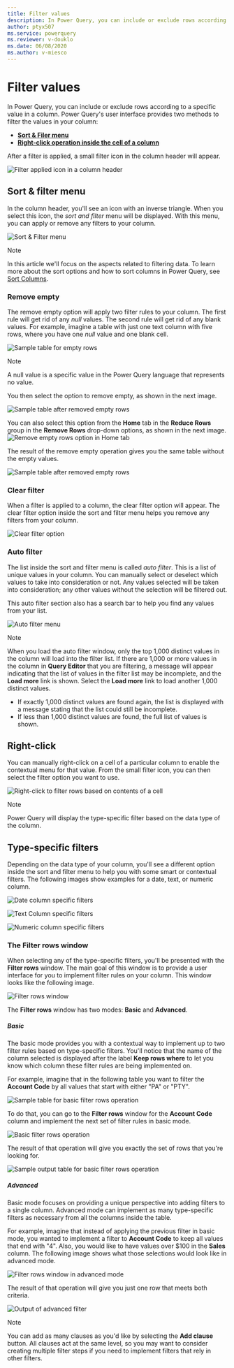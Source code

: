 ```yaml
---
title: Filter values
description: In Power Query, you can include or exclude rows according to a specific value using any of the filter options inside a column.
author: ptyx507
ms.service: powerquery
ms.reviewer: v-douklo
ms.date: 06/08/2020
ms.author: v-miesco
---
```


# Filter values

In Power Query, you can include or exclude rows according to a specific value in a column. Power Query's user interface provides two methods to filter the values in your column:
* [**Sort & Filer menu**](#sort--filter-menu)
* [**Right-click operation inside the cell of a column**](#right-click)

After a filter is applied, a small filter icon in the column header will appear.

![Filter applied icon in a column header](images/me-filter-values-filter-icon.png)

## Sort & filter menu

In the column header, you'll see an icon with an inverse triangle. When you select this icon, the *sort and filter* menu will be displayed. With this menu, you can apply or remove any filters to your column.

![Sort & Filter menu](images/me-filter-values-sort-filter-menu.png)

> [!Note] 
> In this article we'll focus on the aspects related to filtering data. To learn more about the sort options and how to sort columns in Power Query, see [Sort Columns](sort-columns.md).  

### Remove empty

The remove empty option will apply two filter rules to your column. The first rule will get rid of any *null* values. The second rule will get rid of any blank values. For example, imagine a table with just one text column with five rows, where you have one *null* value and one blank cell.

![Sample table for empty rows](images/me-filter-values-sample-for-empty-rows.png)

> [!Note]
> A null value is a specific value in the Power Query language that represents no value.

You then select the option to remove empty, as shown in the next image.

![Sample table after removed empty rows](images/me-filter-values-remove-empty.png)

You can also select this option from the **Home** tab in the **Reduce Rows** group in the **Remove Rows** drop-down options, as shown in the next image.
![Remove empty rows option in Home tab](images/me-filter-values-remove-rows-empty.png)

The result of the remove empty operation gives you the same table without the empty values.

![Sample table after removed empty rows](images/me-filter-values-after-remove-empty.png)

### Clear filter

When a filter is applied to a column, the clear filter option will appear. The clear filter option inside the sort and filter menu helps you remove any filters from your column.

![Clear filter option](images/me-filter-values-clear-filter.png)

### Auto filter

The list inside the sort and filter menu is called *auto filter*. This is a list of unique values in your column. You can manually select or deselect which values to take into consideration or not. Any values selected will be taken into consideration; any other values without the selection will be filtered out.

This auto filter section also has a search bar to help you find any values from your list.

![Auto filter menu](images/me-filter-values-auto-filter-menu.png)

> [!Note] 
> When you load the auto filter window, only the top 1,000 distinct values in the column will load into the filter list. If there are 1,000 or more values in the column in **Query Editor** that you are filtering, a message will appear indicating that the list of values in the filter list may be incomplete, and the **Load more** link is shown. Select the **Load more** link to load another 1,000 distinct values.
>
> * If exactly 1,000 distinct values are found again, the list is displayed with a message stating that the list could still be incomplete.
> * If less than 1,000 distinct values are found, the full list of values is shown.

## Right-click

You can manually right-click on a cell of a particular column to enable the contextual menu for that value. From the small filter icon, you can then select the filter option you want to use.

![Right-click to filter rows based on contents of a cell](images/me-filter-values-right-click.png)

> [!Note]
> Power Query will display the type-specific filter based on the data type of the column.

## Type-specific filters

Depending on the data type of your column, you'll see a different option inside the sort and filter menu to help you with some smart or contextual filters. The following images show examples for a date, text, or numeric column.

![Date column specific filters](images/me-filter-values-date-column.png)

![Text Column specific filters](images/me-filter-values-text-column.png)

![Numeric column specific filters](images/me-filter-values-numeric-column.png)

### The Filter rows window

When selecting any of the type-specific filters, you'll be presented with the **Filter rows** window. The main goal of this window is to provide a user interface for you to implement filter rules on your column. This window looks like the following image.

![Filter rows window](images/me-filter-values-filter-rows-window.png)

The **Filter rows** window has two modes: **Basic** and **Advanced**.

##### Basic

The basic mode provides you with a contextual way to implement up to two filter rules based on type-specific filters. You'll notice that the name of the column selected is displayed after the label **Keep rows where** to let you know which column these filter rules are being implemented on.

For example, imagine that in the following table you want to filter the **Account Code** by all values that start with either "PA" or "PTY".

![Sample table for basic filter rows operation](images/me-filter-values-sample-table.png)

To do that, you can go to the **Filter rows** window for the **Account Code** column and implement the next set of filter rules in basic mode.

![Basic filter rows operation](images/me-filter-values-filter-rows-window-basic-mode.png)

The result of that operation will give you exactly the set of rows that you're looking for.

![Sample output table for basic filter rows operation](images/me-filter-values-filter-rows-window-basic-mode-output.png)

##### Advanced

Basic mode focuses on providing a unique perspective into adding filters to a single column. Advanced mode can implement as many type-specific filters as necessary from all the columns inside the table.

For example, imagine that instead of applying the previous filter in basic mode, you wanted to implement a filter to **Account Code** to keep all values that end with "4". Also, you would like to have values over $100 in the **Sales** column. The following image shows what those selections would look like in advanced mode.

![Filter rows window in advanced mode](images/me-filter-values-filter-rows-window-advanced-mode.png)

The result of that operation will give you just one row that meets both criteria.

![Output of advanced filter](images/me-filter-values-filter-rows-window-advanced-mode-output.png)

> [!Note]
> You can add as many clauses as you'd like by selecting the **Add clause** button. All clauses act at the same level, so you may want to consider creating multiple filter steps if you need to implement filters that rely in other filters.
